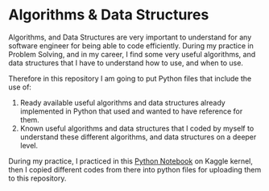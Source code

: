 # Algorithms & Data Structures

Algorithms, and Data Structures are very important to understand for any software engineer for being able to code efficiently. During my practice in Problem Solving, and in my career, I find some very useful algorithms, and data structures that I have to understand how to use, and when to use. 

Therefore in this repository I am going to put Python files that include the use of:
1. Ready available useful algorithms and data structures already implemented in Python that used and wanted to have reference for them.
2. Known useful algorithms and data structures that I coded by myself to understand these different algorithms, and data structures on a deeper level.

During my practice, I practiced in this [Python Notebook](https://www.kaggle.com/bahgat94/algorithms-data-structures/edit) on Kaggle kernel, then I copied different codes from there into python files for uploading them to this repository.
